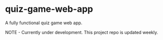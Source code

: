 # quiz-game-web-app
A fully functional quiz game web app.

NOTE - Currently under development. This project repo is updated weekly.
